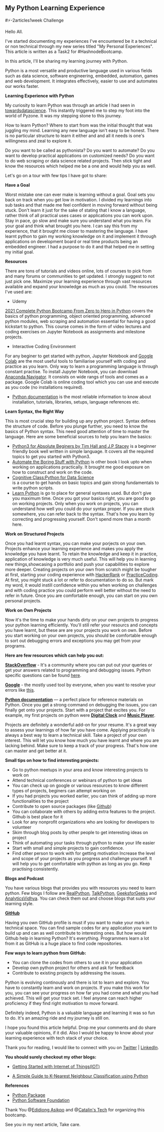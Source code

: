 ## My Python Learning Experience

#⚡-2articles1week Challenge

Hello All.

I've started documenting my experiences I've encountered be it a technical or non technical through my new series titled "My Personal Experiences". This article is written as a Task2 for #HashnodeBootcamp.

In this article, I'll be sharing my learning journey with Python.

Python is a most versatile and productive language used in various fields such as data science, software engineering, embedded, automation, games and web development. It integrates effectively, easier to use and automates our works faster.

**Learning Experience with Python**

My curiosity to learn Python was through an article I had seen in [towardsdatascience](https://towardsdatascience.com/solve-sudokus-automatically-4032b2203b64). This instantly triggered me to step my foot into the world of Pyzone. It was my stepping stone to this journey. 

How to learn Python? Where to start from was the initial thought that was juggling my mind. Learning any new language isn't easy to be honest. There is no particular structure to learn it either and and all it needs is one's willingness and zeal to explore it.

Do you want to be called as pythonista? Do you want to automate? Do you want to develop practical applications on customized needs? Do you want to do web scraping or data science related projects.
Then stick tight and know the resources which helped me be a one and would help you as well.
 
Let's go on a tour with few tips I have got to share:

**Have a Goal**

Worst mistake one can ever make is learning without a goal. Goal sets you back on track when you get low in motivation. I divided my learnings into sub tasks and that made me feel confident in moving forward without being stuck. Don't learn it just for the sake of stating that I know a language, rather think of all practical uses cases or applications you can work upon. Stay in pace, go slow and make sure you understand what you learn. Fix your goal and think what brought you here. I can say this from my experience, that it brought me closer to mastering the language. I have learnt python to gain my working knowledge on it and implement it through applications on development board or real time products being an embedded engineer. I had a purpose to do it and that helped me in setting my initial goal.

**Resources**

There are tons of tutorials and videos online, lots of courses to pick from and many forums or communities to get updated. I strongly suggest to not just pick one. Maximize your learning experience  through vast resources available and expand your knowledge as much as you could. The resources I've used are:

- Udemy 

[2021 Complete Python Bootcamp From Zero to Hero in Python](https://www.udemy.com/course/complete-python-bootcamp/) covers the basics of python programming, object oriented programming, advanced python modules, web scraping and automation essential for having a good kickstart to python. This course comes in the form of video lectures and coding exercises on Jupyter Notebook as assignments and milestone projects.

- Interactive Coding Environment

For any beginer to get started with python, Jupyter Notebook and [Google Colab](https://colab.research.google.com/) are the most useful tools to familiarise yourself with coding and practice as you learn. Only way to learn a programming language is through constant practise. 
To install Jupyter Notebook, you can download [Anaconda Navigator](https://www.anaconda.com/products/individual). It consists on wide rangs of tools and comes as a package. Google Colab is online coding tool which you can use and execute as you code (no installations required). 

- [Python documentation](https://docs.python.org/3/) is the most reliable information to know about installation, tutorials, libraries, setups, language references etc. 

**Learn Syntax, the Right Way**

This is most crucial step for building up any python project. Syntax defines the structure of code. Before you plunge further, you need to know the basics of Python syntax. This need good attention of time to master the language.
Here are some beneficial sources to help you learn the basics:
- [Python3 for Absolute Beginers by Tim Hall and J.P Stacey](http://index-of.es/Python/Python%203%20for%20Absolute%20Beginners.pdf) is a beginner friendly book well written in simple language. It covers all the required topics to get you started with Python3. 
- [Automate the Boring Stuff with Python](http://index-of.es/Varios-2/Automate%20The%20Boring%20Stuff%20With%20Python.pdf) is other book I look upto when working on applications practically. It brought me good exposure on how to construct and work on the code.
- [Cognitive Class:Python for Data Science](https://cognitiveclass.ai/courses/python-for-data-science)   
is a course to get hands on basic topics and gain strong fundamentals to write python scripts.
- [Learn Python](https://docs.python.org/3/tutorial/) is go to place for general syntaxes used.
But don't give you maximum time. Once you got your basics right, you are good to go on working projects. Only when you work on projects, you can understand how well you could do your syntax proper. If you are stuck somewhere, you can refer back to the syntax. That's how you learn by correcting and progressing yourself. Don't spend more than a month here.

**Work on Structured Projects**

Once you had learnt syntax, you can make your porjects on your own. Projects enhance your learning experience and makes you apply the knowledge you have learnt. To retain the knowledge and keep it in practice, application of knowledge is very much useful. This will help you in learning new things,showcasing a portfolio and push your capabilities to explore more deeper. Creating projects on your own from scratch might be tougher at first, starting your coding experience with [HackerRank](https://www.hackerrank.com/domains/python?filters%5Bsubdomains%5D%5B%5D=py-introduction) or [PracticeCoding](https://www.practicepython.org/). At first, you might stuck a lot or refer to documentation to do so. But mark my word, it would instill confidence within you when working on challenges and with coding practice you could perform well better without the need to refer in future. Once you are comfortable enough, you can start on you own personal projects.

**Work on Own Projects**

Now it's the time to make your hands dirty on your own projects to progress your python learning efficiently. You'll still refer your resourcs and concepts you have learnt, but these are are your projects you work on own. Before you start working on your own projects, you should be comfortable enough to sort out debugging errors and exceptions you may get from your programs. 

**Here are few resources which can help you out:**

[**StackOverflow**](https://stackoverflow.com/) - It's a community where you can put out your queries or get your answers related to programming and debugging issues. Python specific questions can be found [here](https://stackoverflow.com/questions/tagged/python).

[**Google**](https://www.google.com/) - the mostly used tool by everyone, when you want to resolve your errors like [this](https://www.google.com/search?q=python+valueerror&safe=active&sxsrf=ALeKk03O9BfXuP7JOfPkEaxVj_9CvEpawQ%3A1617976515772&ei=w1xwYI3ILs3n9QOv_aOYCQ&oq=python+value&gs_lcp=Cgdnd3Mtd2l6EAMYAjICCAAyAggAMgIIADICCAAyAggAMgIIADICCAAyAggAMgIIADICCAA6BwgAEEcQsAM6BAgjECc6CAgAELEDEJECOgUIABCRAjoLCAAQsQMQgwEQkQI6BQgAELEDOggIABCxAxCDAVDTGFibKmC2RmgBcAF4AIABzQGIAdwLkgEFMC42LjKYAQCgAQGqAQdnd3Mtd2l6yAEIwAEB&sclient=gws-wiz).

**[Python documentation](https://docs.python.org/3/)** — a perfect place for reference materials on Python. 
Once you get a strong command on debugging the issues, you can finally get onto your projects. Start with a project that excites you. For example, my first projects on python were **[Digital Clock](https://github.com/prathimacode-hub/Basic_Digital_Clock)** and **[Music Player](https://github.com/prathimacode-hub/Basic_Music_Player)**.

Projects are definitely a wonderful add-on for your resume. It's a great way to assess your learnings of how far you have come. Applying practically is always a best way to learn a technical skill. Take a project of your own interest. This will let you know how much you have learnt and where you are lacking behind. Make sure to keep a track of your progress. That's how one can master and get better at it.

**Small tips on how to find interesting projects:**

- Go to python meetups in your area and know interesting projects to work on
- Attend technical conferences or webinars of python to get ideas
- You can check up on google or various resources to know different types of projects, beginers can attempt working on
- If you had projects you worked earlier, you can think of adding up more functionalities to the project
- Contribute to open source packages (like [Github](https://github.com/))
- You can collaborate with others by adding extra features to the project. Github is best place for it
- Look for any nonprofit organizations who are looking for developers to volunteer
- Skim through blog posts by other people to get interesting ideas on project
- Think of automating your tasks through python to make your life easier
- Start with small and simple projects to gain confidence.
- Find other person to work with for getting motivation
Increase the level and scope of your projects as you progress and challenge yourself. It will help you to get comfortable with python as long as you go. Keep practising consistently.

**Blogs and Podcast**

You have various blogs that provides you with resources you need to learn python. Few blogs I follow are [RealPython](https://realpython.com/), [TalkPython](https://talkpython.fm/episodes/all), [GeeksforGeeks](https://www.geeksforgeeks.org/) and [AnalyticsVidhya](https://www.analyticsvidhya.com/). You can check them out and choose blogs that suits your learning style.

**[GitHub](https://github.com/prathimacode-hub)**

Having you own GitHub profile is must if you want to make your mark in technical space. You can find sample codes for any application you want to build up and can as well contribute to interesting ones. But how would Github help in learning Python? It's everything. Programmers learn a lot from it as GitHub is a huge place to find code repositories.

**Few ways to learn python from GitHub:**

- You can clone the codes from others to use it in your application
- Develop own python project for others and ask for feedback
- Contribute to existing projects by addressing the issues.

Python is evolving continously and there is lot to learn and explore. You have to constantly learn and work on projects. If you make this work for you, you can see your progress on how far you had come and what you had achieved. This will get your track set. I feel anyone can reach higher proficiency if they find right motivation to move forward. 

Definitely indeed, Python is a valuable language and learning it was so fun to do. It's an amazing ride and my journey is still on.

I hope you found this article helpful. Drop me your comments and do share your valuable opinions, if it did. Also I would be happy to know about your learning experience with tech stack of your choice.

Thank you for reading, I would like to connect with you on [Twitter](https://twitter.com/prathimak88) | [LinkedIn](https://www.linkedin.com/in/prathima-kadari/).

**You should surely checkout my other blogs:**

- [Getting Started with Internet of Things(IOT)](https://prathimakadari.hashnode.dev/getting-started-with-iot)

- [A Simple Guide to K-Nearest Neighbour Classification using Python](https://prathimakadari.hashnode.dev/a-simple-guide-to-k-nearest-neighbor-classification-using-python)

**References**

- [Python Package](https://pypi.org/)
- [Python Software Foundation](https://www.python.org/)

Thank You @[Edidiong Asikpo](@didicodes)  and @[Catalin's Tech](@Catalinpit) for organizing this bootcamp.

See you in my next article, Take care.